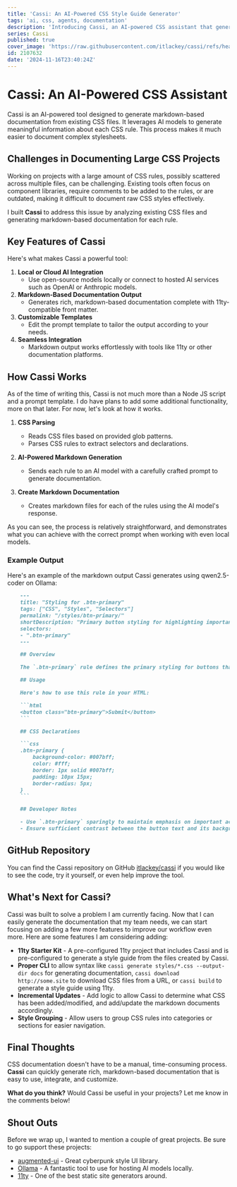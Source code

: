 ```yaml
---
title: 'Cassi: An AI-Powered CSS Style Guide Generator'
tags: 'ai, css, agents, documentation'
description: 'Introducing Cassi, an AI-powered CSS assistant that generates markdown-based documentation from your existing CSS files.'
series: Cassi
published: true
cover_image: 'https://raw.githubusercontent.com/itlackey/cassi/refs/heads/main/assets/banner-small.webp'
id: 2107632
date: '2024-11-16T23:40:24Z'
---
```


# Cassi: An AI-Powered CSS Assistant

Cassi is an AI-powered tool designed to generate markdown-based documentation from existing CSS files. It leverages AI models to generate meaningful information about each CSS rule. This process makes it much easier to document complex stylesheets.

## Challenges in Documenting Large CSS Projects

Working on projects with a large amount of CSS rules, possibly scattered across multiple files, can be challenging. Existing tools often focus on component libraries, require comments to be added to the rules, or are outdated, making it difficult to document raw CSS styles effectively.

I built **Cassi** to address this issue by analyzing existing CSS files and generating markdown-based documentation for each rule.

## Key Features of Cassi

Here's what makes Cassi a powerful tool:

1. **Local or Cloud AI Integration**
   - Use open-source models locally or connect to hosted AI services such as OpenAI or Anthropic models.
2. **Markdown-Based Documentation Output**
   - Generates rich, markdown-based documentation complete with 11ty-compatible front matter.
3. **Customizable Templates**
   - Edit the prompt template to tailor the output according to your needs.
4. **Seamless Integration**
   - Markdown output works effortlessly with tools like 11ty or other documentation platforms.

## How Cassi Works

As of the time of writing this, Cassi is not much more than a Node JS script and a prompt template. I do have plans to add some additional functionality, more on that later. For now, let's look at how it works.

1. **CSS Parsing**
   - Reads CSS files based on provided glob patterns.
   - Parses CSS rules to extract selectors and declarations.

2. **AI-Powered Markdown Generation**
   - Sends each rule to an AI model with a carefully crafted prompt to generate documentation.

3. **Create Markdown Documentation**
   - Creates markdown files for each of the rules using the AI model's response.

As you can see, the process is relatively straightforward, and demonstrates what you can achieve with the correct prompt when working with even local models.

### Example Output

Here's an example of the markdown output Cassi generates using qwen2.5-coder on Ollama:

```markdown
    ---
    title: "Styling for .btn-primary"
    tags: ["CSS", "Styles", "Selectors"]
    permalink: "/styles/btn-primary/"
    shortDescription: "Primary button styling for highlighting important actions."
    selectors:
    - ".btn-primary"
    ---

    ## Overview

    The `.btn-primary` rule defines the primary styling for buttons that should stand out, typically used for important calls to action like "Submit" or "Save."

    ## Usage

    Here's how to use this rule in your HTML:

    ```html
    <button class="btn-primary">Submit</button>
    ```

    ## CSS Declarations

    ```css
    .btn-primary {
        background-color: #007bff;
        color: #fff;
        border: 1px solid #007bff;
        padding: 10px 15px;
        border-radius: 5px;
    }
    ```

    ## Developer Notes

    - Use `.btn-primary` sparingly to maintain emphasis on important actions.
    - Ensure sufficient contrast between the button text and its background for accessibility.
```

## GitHub Repository

You can find the Cassi repository on GitHub [itlackey/cassi](https://github.com/itlackey/cassi) if you would like to see the code, try it yourself, or even help improve the tool.

## What's Next for Cassi?

Cassi was built to solve a problem I am currently facing. Now that I can easily generate the documentation that my team needs, we can start focusing on adding a few more features to improve our workflow even more. Here are some features I am considering adding:

- **11ty Starter Kit** - A pre-configured 11ty project that includes Cassi and is pre-configured to generate a style guide from the files created by Cassi.
- **Proper CLI** to allow syntax like `cassi generate styles/*.css --output-dir docs` for generating documentation, `cassi download http://some.site` to download CSS files from a URL, or `cassi build` to generate a style guide using 11ty.
- **Incremental Updates** - Add logic to allow Cassi to determine what CSS has been added/modified, and add/update the markdown documents accordingly.
- **Style Grouping** - Allow users to group CSS rules into categories or sections for easier navigation.

## Final Thoughts

CSS documentation doesn't have to be a manual, time-consuming process. **Cassi** can quickly generate rich, markdown-based documentation that is easy to use, integrate, and customize.

**What do you think?** Would Cassi be useful in your projects? Let me know in the comments below!

## Shout Outs

Before we wrap up, I wanted to mention a couple of great projects. Be sure to go support these projects:

- [augmented-ui](https://augmented-ui.com/) - Great cyberpunk style UI library.
- [Ollama](https://ollama.ai/) - A fantastic tool to use for hosting AI models locally.
- [11ty](https://www.11ty.dev/) - One of the best static site generators around.

